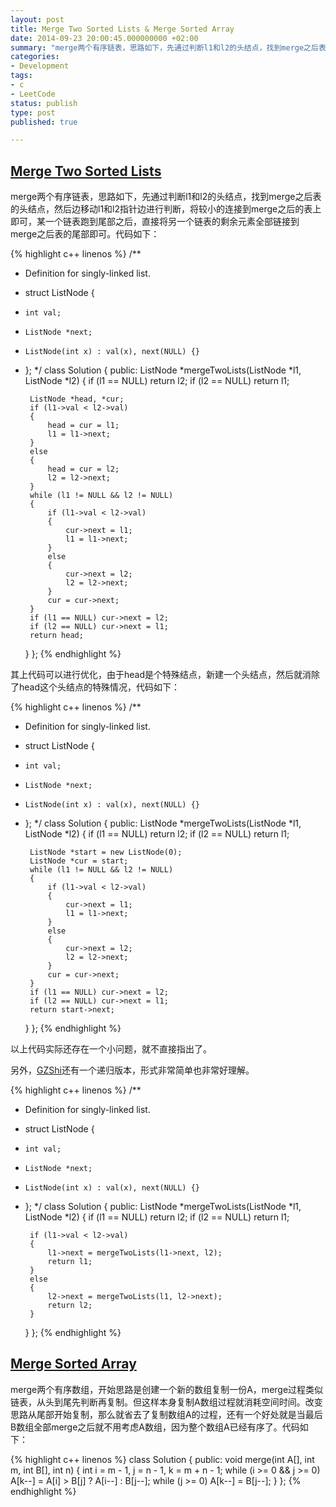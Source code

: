 ```yaml
---
layout: post
title: Merge Two Sorted Lists & Merge Sorted Array
date: 2014-09-23 20:00:45.000000000 +02:00
summary: "merge两个有序链表，思路如下，先通过判断l1和l2的头结点，找到merge之后表的头结点，然后边移动l1和l2指针边进行判断，将较小的连接到merge之后的表上即可，某一个链表跑到尾部之后，直接将另一个链表的剩余元素全部链接到merge之后表的尾部即可。"
categories:
- Development
tags:
- c
- LeetCode
status: publish
type: post
published: true

---
```


## [Merge Two Sorted Lists](https://oj.leetcode.com/problems/merge-two-sorted-lists/)

merge两个有序链表，思路如下，先通过判断l1和l2的头结点，找到merge之后表的头结点，然后边移动l1和l2指针边进行判断，将较小的连接到merge之后的表上即可，某一个链表跑到尾部之后，直接将另一个链表的剩余元素全部链接到merge之后表的尾部即可。代码如下：

{% highlight c++ linenos %}
/**
 * Definition for singly-linked list.
 * struct ListNode {
 *     int val;
 *     ListNode *next;
 *     ListNode(int x) : val(x), next(NULL) {}
 * };
 */
class Solution {
public:
    ListNode *mergeTwoLists(ListNode *l1, ListNode *l2) {
        if (l1 == NULL) return l2;
        if (l2 == NULL) return l1;

        ListNode *head, *cur;
        if (l1->val < l2->val)
        {
            head = cur = l1;
            l1 = l1->next;
        }
        else 
        {
            head = cur = l2;
            l2 = l2->next;
        }
        while (l1 != NULL && l2 != NULL)
        {
            if (l1->val < l2->val)
            {
                cur->next = l1;
                l1 = l1->next;
            }
            else
            {
                cur->next = l2;
                l2 = l2->next;
            }
            cur = cur->next;
        }
        if (l1 == NULL) cur->next = l2;
        if (l2 == NULL) cur->next = l1;
        return head;
    }
};
{% endhighlight %}

其上代码可以进行优化，由于head是个特殊结点，新建一个头结点，然后就消除了head这个头结点的特殊情况，代码如下：

{% highlight c++ linenos %}
/**
 * Definition for singly-linked list.
 * struct ListNode {
 *     int val;
 *     ListNode *next;
 *     ListNode(int x) : val(x), next(NULL) {}
 * };
 */
class Solution {
public:
    ListNode *mergeTwoLists(ListNode *l1, ListNode *l2) {
        if (l1 == NULL) return l2;
        if (l2 == NULL) return l1;

        ListNode *start = new ListNode(0);
        ListNode *cur = start;
        while (l1 != NULL && l2 != NULL)
        {
            if (l1->val < l2->val)
            {
                cur->next = l1;
                l1 = l1->next;
            }
            else
            {
                cur->next = l2;
                l2 = l2->next;
            }
            cur = cur->next;
        }
        if (l1 == NULL) cur->next = l2;
        if (l2 == NULL) cur->next = l1;
        return start->next;
    }
};
{% endhighlight %}

以上代码实际还存在一个小问题，就不直接指出了。

另外，[GZShi](https://oj.leetcode.com/discuss/user/GZShi)还有一个递归版本，形式非常简单也非常好理解。

{% highlight c++ linenos %}
/**
 * Definition for singly-linked list.
 * struct ListNode {
 *     int val;
 *     ListNode *next;
 *     ListNode(int x) : val(x), next(NULL) {}
 * };
 */
class Solution {
public:
    ListNode *mergeTwoLists(ListNode *l1, ListNode *l2) {
        if (l1 == NULL) return l2;
        if (l2 == NULL) return l1;

        if (l1->val < l2->val)
        {
            l1->next = mergeTwoLists(l1->next, l2);
            return l1;
        }
        else
        {
            l2->next = mergeTwoLists(l1, l2->next);
            return l2;
        }
    }
};
{% endhighlight %}




## [Merge Sorted Array](https://oj.leetcode.com/problems/merge-sorted-array/)

merge两个有序数组，开始思路是创建一个新的数组复制一份A，merge过程类似链表，从头到尾先判断再复制。但这样本身复制A数组过程就消耗空间时间。改变思路从尾部开始复制，那么就省去了复制数组A的过程，还有一个好处就是当最后B数组全部merge之后就不用考虑A数组，因为整个数组A已经有序了。代码如下：

{% highlight c++ linenos %}
class Solution {
public:
    void merge(int A[], int m, int B[], int n) {
        int i = m - 1, j = n - 1, k = m + n - 1;
        while (i >= 0 && j >= 0)
            A[k--] = A[i] > B[j] ? A[i--] : B[j--];
        while (j >= 0)
            A[k--] = B[j--];
    }
};
{% endhighlight %}
